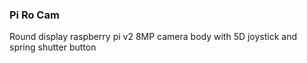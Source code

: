 ### Pi Ro Cam

Round display raspberry pi v2 8MP camera body with 5D joystick and spring shutter button
